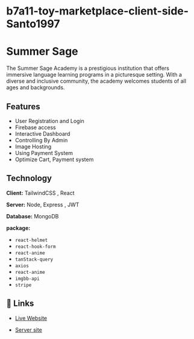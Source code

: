 # b7a11-toy-marketplace-client-side-Santo1997

# Summer Sage

The Summer Sage Academy is a prestigious institution that offers immersive language learning programs in a picturesque setting. With a diverse and inclusive community, the academy welcomes students of all ages and backgrounds.

## Features

- User Registration and Login
- Firebase access
- Interactive Dashboard
- Controlling By Admin
- Image Hosting
- Using Payment System
- Optimize Cart, Payment system

## Technology

**Client:** TailwindCSS , React

**Server:** Node, Express , JWT

**Database:** MongoDB

**package:**

- `react-helmet`
- `react-hook-form`
- `react-anime`
- `tanStack-query`
- `axios`
- `react-anime`
- `imgbb-api`
- `stripe`

## 🔗 Links

- [Live Website](https://ph-assign-12-44af4.web.app/)

- [Server site](https://assign12-camp-server.vercel.app/)
